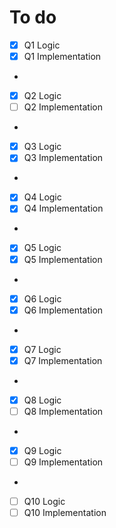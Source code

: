 # To do 
- [x] Q1 Logic
- [x] Q1 Implementation
-
- [x] Q2 Logic
- [ ] Q2 Implementation
- 
- [x] Q3 Logic
- [x] Q3 Implementation
- 
- [x] Q4 Logic
- [x] Q4 Implementation
- 
- [x] Q5 Logic
- [x] Q5 Implementation
- 
- [x] Q6 Logic
- [x] Q6 Implementation
- 
- [x] Q7 Logic
- [x] Q7 Implementation
- 
- [x] Q8 Logic
- [ ] Q8 Implementation
- 
- [x] Q9 Logic
- [ ] Q9 Implementation
- 
- [ ] Q10 Logic
- [ ] Q10 Implementation